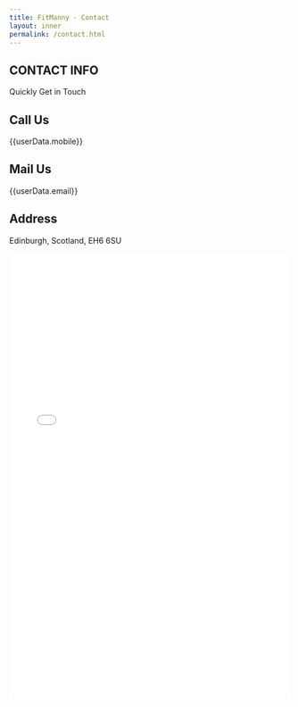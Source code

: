 ```yaml
---
title: FitManny - Contact
layout: inner
permalink: /contact.html
---
```


<!-- container -->
<main role="main" class="content-area contact-page">

  <!-- contact information section -->
  <section class="contact-info weight-lifing-outline-bg pt-4 pb-sm-5">
    <div class="container">
      <div class="row pb-sm-4 pt-sm-0 pt-5">
        <div class="col-md-12">
          <div class="title-style-5 text-center text-uppercase">
            <h1><b>CONTACT INFO</b></h1>
            <p class="mt-1 mx-auto">Quickly Get in Touch</p>
          </div>
        </div>
      </div>
      <div class="row py-3 py-sm-0 py-lg-5">
        <div class="col-lg-4 col-md-6">
          <div class="contact-info-block">
            <div class="contact-info-block-in">
              <div class="icon">
                <i class="fas fa-phone-volume"></i>
              </div>
              <div>
                <h1>Call Us</h1>
                <p>{{userData.mobile}}</p>
              </div>
            </div>
          </div>
        </div>
        <div class="col-lg-4 col-md-6">
          <div class="contact-info-block">
            <div class="contact-info-block-in">
              <div class="icon">
                <i class="fas fa-envelope-open mb-2"></i>
              </div>
              <div>
                <h1>Mail Us</h1>
                <p>{{userData.email}}</p>
              </div>
            </div>
          </div>
        </div>
        <div class="col-lg-4 col-md-12 mt-lg-0 mt-md-4">
          <div class="contact-info-block">
            <div class="contact-info-block-in">
              <div class="icon">
                <i class="fas fa-map-marker-alt"></i>
              </div>
              <div>
                <h1>Address</h1>
                <p>Edinburgh, Scotland, EH6 6SU</p>
              </div>
            </div>
          </div>
        </div>
      </div>
    </div>
  </section>

  <iframe src="{{userData.contactFormURI}}" style="width: 100%; min-height: 800px;" frameborder="0" marginheight="0" marginwidth="0">Loading…</iframe>
</main>
<!-- /.container -->
